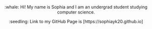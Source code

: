
<p align="center">
:whale: Hi! My name is Sophia and I am an undergrad student studying computer science.
</p>

<p align='center'>
:seedling: Link to my GitHub Page is [https://sophiayk20.github.io]
</p>
